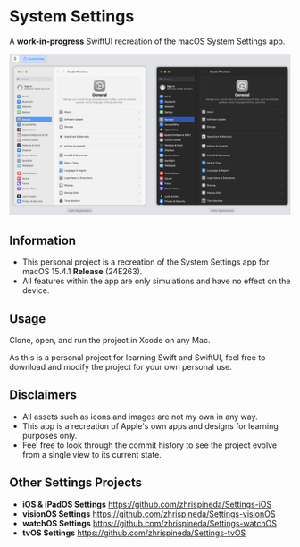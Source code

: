 #  System Settings
A **work-in-progress** SwiftUI recreation of the macOS System Settings app.

![An image of the recreated System Settings app in both dark and light mode. General is selected on the sidebar with its options shown on the main pane next to it.](Assets/XcodePreview.png)

## Information
- This personal project is a recreation of the System Settings app for macOS 15.4.1 **Release** (24E263).
- All features within the app are only simulations and have no effect on the device.

## Usage
Clone, open, and run the project in Xcode on any Mac.

As this is a personal project for learning Swift and SwiftUI, feel free to download and modify the project for your own personal use.

## Disclaimers
- All assets such as icons and images are not my own in any way.
- This app is a recreation of Apple's own apps and designs for learning purposes only.
- Feel free to look through the commit history to see the project evolve from a single view to its current state.

## Other Settings Projects
- **iOS & iPadOS Settings** https://github.com/zhrispineda/Settings-iOS
- **visionOS Settings** https://github.com/zhrispineda/Settings-visionOS
- **watchOS Settings** https://github.com/zhrispineda/Settings-watchOS
- **tvOS Settings** https://github.com/zhrispineda/Settings-tvOS
